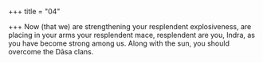 +++
title = "04"

+++
Now (that we) are strengthening your resplendent explosiveness, are  placing in your arms your resplendent mace,
resplendent are you, Indra, as you have become strong among us.  Along with the sun, you should overcome the Dāsa clans.